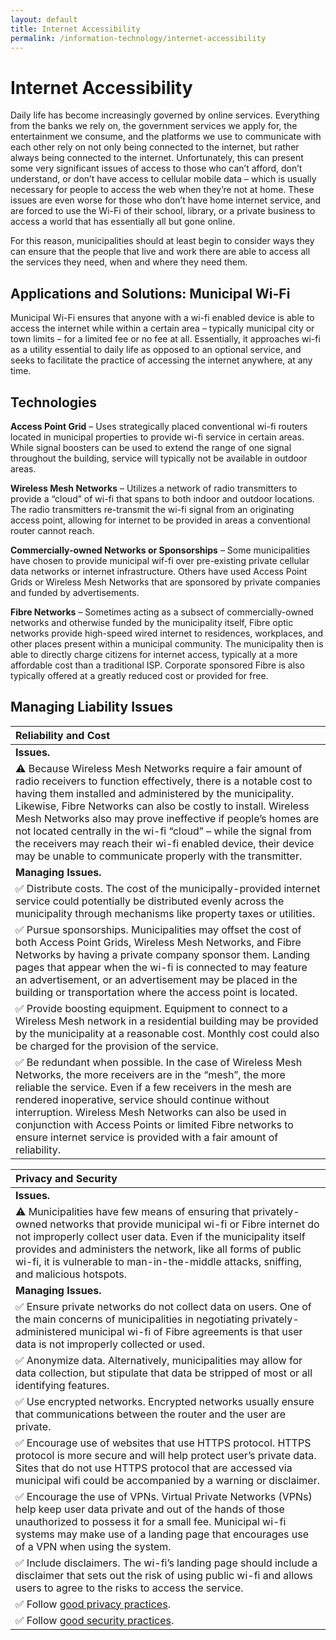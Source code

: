 ```yaml
---
layout: default
title: Internet Accessibility
permalink: /information-technology/internet-accessibility
---
```


# Internet Accessibility

Daily life has become increasingly governed by online services. Everything from the banks we rely on, the government services we apply for, the entertainment we consume, and the platforms we use to communicate with each other rely on not only being connected to the internet, but rather always being connected to the internet. Unfortunately, this can present some very significant issues of access to those who can’t afford, don’t understand, or don’t have access to cellular mobile data – which is usually necessary for people to access the web when they’re not at home. These issues are even worse for those who don’t have home internet service, and are forced to use the Wi-Fi of their school, library, or a private business to access a world that has essentially all but gone online.

For this reason, municipalities should at least begin to consider ways they can ensure that the people that live and work there are able to access all the services they need, when and where they need them.

## Applications and Solutions: Municipal Wi-Fi

Municipal Wi-Fi ensures that anyone with a wi-fi enabled device is able to access the internet while within a certain area – typically municipal city or town limits – for a limited fee or no fee at all. Essentially, it approaches wi-fi as a utility essential to daily life as opposed to an optional service, and seeks to facilitate the practice of accessing the internet anywhere, at any time.

## Technologies

**Access Point Grid** – Uses strategically placed conventional wi-fi routers located in municipal properties to provide wi-fi service in certain areas. While signal boosters can be used to extend the range of one signal throughout the building, service will typically not be available in outdoor areas.

**Wireless Mesh Networks** – Utilizes a network of radio transmitters to provide a “cloud” of wi-fi that spans to both indoor and outdoor locations. The radio transmitters re-transmit the wi-fi signal from an originating access point, allowing for internet to be provided in areas a conventional router cannot reach.

**Commercially-owned Networks or Sponsorships** – Some municipalities have chosen to provide municipal wif-fi over pre-existing private cellular data networks or internet infrastructure. Others have used Access Point Grids or Wireless Mesh Networks that are sponsored by private companies and funded by advertisements.

**Fibre Networks** – Sometimes acting as a subsect of commercially-owned networks and otherwise funded by the municipality itself, Fibre optic networks provide high-speed wired internet to residences, workplaces, and other places present within a municipal community. The municipality then is able to directly charge citizens for internet access, typically at a more affordable cost than a traditional ISP. Corporate sponsored Fibre is also typically offered at a greatly reduced cost or provided for free.

## Managing Liability Issues

| Reliability and Cost |
| :--- |
| **Issues.** |
| ⚠ Because Wireless Mesh Networks require a fair amount of radio receivers to function effectively, there is a notable cost to having them installed and administered by the municipality. Likewise, Fibre Networks can also be costly to install. Wireless Mesh Networks also may prove ineffective if people’s homes are not located centrally in the wi-fi “cloud” – while the signal from the receivers may reach their wi-fi enabled device, their device may be unable to communicate properly with the transmitter. |
| **Managing Issues.** |
| ✅ Distribute costs. The cost of the municipally-provided internet service could potentially be distributed evenly across the municipality through mechanisms like property taxes or utilities. |
| ✅ Pursue sponsorships. Municipalities may offset the cost of both Access Point Grids, Wireless Mesh Networks, and Fibre Networks by having a private company sponsor them. Landing pages that appear when the wi-fi is connected to may feature an advertisement, or an advertisement may be placed in the building or transportation where the access point is located. |
| ✅ Provide boosting equipment. Equipment to connect to a Wireless Mesh network in a residential building may be provided by the municipality at a reasonable cost. Monthly cost could also be charged for the provision of the service. |
| ✅ Be redundant when possible. In the case of Wireless Mesh Networks, the more receivers are in the “mesh”, the more reliable the service. Even if a few receivers in the mesh are rendered inoperative, service should continue without interruption. Wireless Mesh Networks can also be used in conjunction with Access Points or limited Fibre networks to ensure internet service is provided with a fair amount of reliability. |

| Privacy and Security |
| :--- |
| **Issues.** |
| ⚠ Municipalities have few means of ensuring that privately-owned networks that provide municipal wi-fi or Fibre internet do not improperly collect user data.  Even if the municipality itself provides and administers the network, like all forms of public wi-fi, it is vulnerable to man-in-the-middle attacks, sniffing, and malicious hotspots. |
| **Managing Issues.** |
| ✅ Ensure private networks do not collect data on users. One of the main concerns of municipalities in negotiating privately-administered municipal wi-fi of Fibre agreements is that user data is not improperly collected or used. |
| ✅ Anonymize data. Alternatively, municipalities may allow for data collection, but stipulate that data be stripped of most or all identifying features. |
| ✅ Use encrypted networks. Encrypted networks usually ensure that communications between the router and the user are private. |
| ✅ Encourage use of websites that use HTTPS protocol. HTTPS protocol is more secure and will help protect user’s private data. Sites that do not use HTTPS protocol that are accessed via municipal wifi could be accompanied by a warning or disclaimer. |
| ✅ Encourage the use of VPNs. Virtual Private Networks \(VPNs\) help keep user data private and out of the hands of those unauthorized to possess it for a small fee. Municipal wi-fi systems may make use of a landing page that encourages use of a VPN when using the system. |
| ✅ Include disclaimers. The wi-fi’s landing page should include a disclaimer that sets out the risk of using public wi-fi and allows users to agree to the risks to access the service. |
| ✅ Follow [good privacy practices](https://cippic-ca.github.io/SmartCityToolkit/privacy.html). |
| ✅ Follow [good security practices](https://cippic-ca.github.io/SmartCityToolkit/security.html). |

